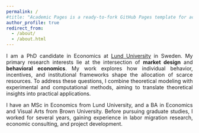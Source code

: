 ```yaml
---
permalink: /
#title: "Academic Pages is a ready-to-fork GitHub Pages template for academic personal websites"
author_profile: true
redirect_from: 
  - /about/
  - /about.html
---
```

<p align="justify">
I am a PhD candidate in Economics at <a href="https://portal.research.lu.se/en/persons/prakriti-thami" target="_blank">Lund University</a> in Sweden. My primary research interests lie at the intersection of <strong>market design</strong> and <strong>behavioral economics</strong>. My work explores how individual behavior, incentives, and institutional frameworks shape the allocation of scarce resources. To address these questions, I combine theoretical modeling with experimental and computational methods, aiming to translate theoretical insights into practical applications.
</p>

<p align="justify">I have an MSc in Economics from Lund University, and a BA in Economics and Visual Arts from Brown University. Before pursuing graduate studies, I worked for several years, gaining experience in labor migration research, economic consulting, and project development.</p>





